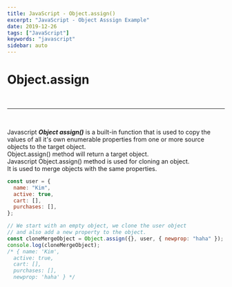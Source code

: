 ```yaml
---
title: JavaScript - Object.assign()
excerpt: "JavaScript - Object Asssign Example"
date: 2019-12-26
tags: ["JavaScript"]
keywords: "javascript"
sidebar: auto
---
```


# Object.assign

<br>
<hr>
<br>

Javascript **_Object assign()_** is a built-in function that is used to copy the values of all it's own enumerable properties from one or more source objects to the target object.  
Object.assign() method will return a target object.  
Javascript Object.assign() method is used for cloning an object.  
It is used to merge objects with the same properties.

```javascript
const user = {
  name: "Kim",
  active: true,
  cart: [],
  purchases: [],
};

// We start with an empty object, we clone the user object
// and also add a new property to the object.
const cloneMergeObject = Object.assign({}, user, { newprop: "haha" });
console.log(cloneMergeObject);
/* { name: 'Kim',
  active: true,
  cart: [],
  purchases: [],
  newprop: 'haha' } */
```
